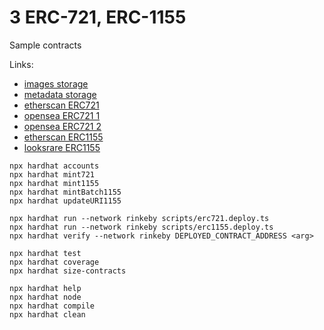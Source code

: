 # 3 ERC-721, ERC-1155
Sample contracts

Links:
- [images storage](https://bafybeibvvwa2epl6ndnnvjhbrkx7evo4pxmuijnwst4jagotni7obsfsey.ipfs.nftstorage.link/images)
- [metadata storage](https://bafybeigbjiopxipuzpj72lvbcrj7pbgezs4pmty2fpljgfhz65im6whlly.ipfs.nftstorage.link/metadata)
- [etherscan ERC721](https://rinkeby.etherscan.io/address/0x680AD8A84881B332d458E1Dd626B0aEd06158E3b)
- [opensea ERC721 1](https://testnets.opensea.io/assets/0x680ad8a84881b332d458e1dd626b0aed06158e3b/1)
- [opensea ERC721 2](https://testnets.opensea.io/assets/0x680ad8a84881b332d458e1dd626b0aed06158e3b/2)
- [etherscan ERC1155](https://rinkeby.etherscan.io/address/0xbdb6e71e05a4829feee5e73096744251c0afebc8)
- [looksrare ERC1155](https://rinkeby.looksrare.org/collections/0xbdB6E71E05A4829FeEE5e73096744251C0AFebc8)

```shell
npx hardhat accounts
npx hardhat mint721
npx hardhat mint1155
npx hardhat mintBatch1155
npx hardhat updateURI1155

npx hardhat run --network rinkeby scripts/erc721.deploy.ts
npx hardhat run --network rinkeby scripts/erc1155.deploy.ts
npx hardhat verify --network rinkeby DEPLOYED_CONTRACT_ADDRESS <arg>

npx hardhat test
npx hardhat coverage
npx hardhat size-contracts

npx hardhat help
npx hardhat node
npx hardhat compile
npx hardhat clean
```
